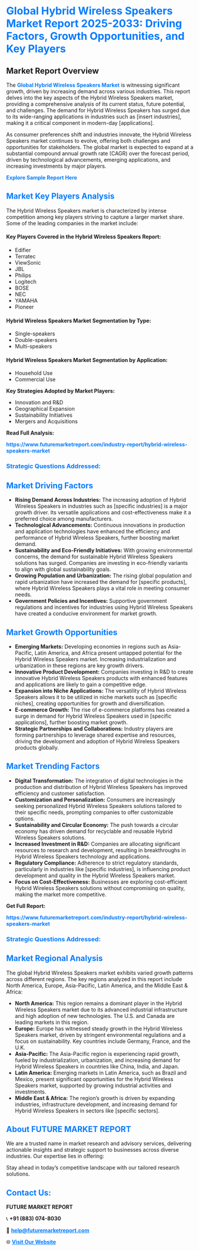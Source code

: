 <h1 style="color: #007BFF;">Global Hybrid Wireless Speakers Market Report 2025-2033: Driving Factors, Growth Opportunities, and Key Players</h1>

<section id="overview">
<h2>Market Report Overview</h2>
<p>The <a href="https://www.futuremarketreport.com/industry-report/hybrid-wireless-speakers-market" style="color: #007BFF; text-decoration: none;"><strong>Global Hybrid Wireless Speakers Market</strong></a> is witnessing significant growth, driven by increasing demand across various industries. This report delves into the key aspects of the Hybrid Wireless Speakers market, providing a comprehensive analysis of its current status, future potential, and challenges. The demand for Hybrid Wireless Speakers has surged due to its wide-ranging applications in industries such as [insert industries], making it a critical component in modern-day [applications].</p>
<p>As consumer preferences shift and industries innovate, the Hybrid Wireless Speakers market continues to evolve, offering both challenges and opportunities for stakeholders. The global market is expected to expand at a substantial compound annual growth rate (CAGR) over the forecast period, driven by technological advancements, emerging applications, and increasing investments by major players.</p>
</section>

<section id="overview">
<p><a href="https://www.futuremarketreport.com/request-sample/reportId=76742" style="color: #007BFF; text-decoration: none;"><strong>Explore Sample Report Here</strong></a></p>
</section>

<section id="key-players">
<h2 style="color: #007BFF;">Market Key Players Analysis</h2>
<p>The Hybrid Wireless Speakers market is characterized by intense competition among key players striving to capture a larger market share. Some of the leading companies in the market include:</p>
<h4>Key Players Covered in the Hybrid Wireless Speakers Report:</h4>
<ul><li>Edifier</li><li>Terratec</li><li>ViewSonic</li><li>JBL</li><li>Philips</li><li>Logitech</li><li>BOSE</li><li>NEC</li><li>YAMAHA</li><li>Pioneer</li></ul>
<h4>Hybrid Wireless Speakers Market Segmentation by Type:</h4>
<ul><li>Single-speakers</li><li>Double-speakers</li><li>Multi-speakers</li></ul>

<h4>Hybrid Wireless Speakers Market Segmentation by Application:</h4>
<ul><li>Household Use</li><li>Commercial Use</li></ul>
<p><strong>Key Strategies Adopted by Market Players:</strong></p>
<ul>
<li>Innovation and R&D</li>
<li>Geographical Expansion</li>
<li>Sustainability Initiatives</li>
<li>Mergers and Acquisitions</li>
</ul>
</section>

<section>
<p><strong>Read Full Analysis: </strong></p><a href="https://www.futuremarketreport.com/industry-report/hybrid-wireless-speakers-market" style="color: #007BFF; text-decoration: none;"><strong>https://www.futuremarketreport.com/industry-report/hybrid-wireless-speakers-market</strong></a>
<h3 style="color: #007BFF;">Strategic Questions Addressed:</h3>
</section>

<section id="driving-factors">
<h2 style="color: #007BFF;">Market Driving Factors</h2>
<ul>
<li><strong>Rising Demand Across Industries:</strong> The increasing adoption of Hybrid Wireless Speakers in industries such as [specific industries] is a major growth driver. Its versatile applications and cost-effectiveness make it a preferred choice among manufacturers.</li>
<li><strong>Technological Advancements:</strong> Continuous innovations in production and application technologies have enhanced the efficiency and performance of Hybrid Wireless Speakers, further boosting market demand.</li>
<li><strong>Sustainability and Eco-Friendly Initiatives:</strong> With growing environmental concerns, the demand for sustainable Hybrid Wireless Speakers solutions has surged. Companies are investing in eco-friendly variants to align with global sustainability goals.</li>
<li><strong>Growing Population and Urbanization:</strong> The rising global population and rapid urbanization have increased the demand for [specific products], where Hybrid Wireless Speakers plays a vital role in meeting consumer needs.</li>
<li><strong>Government Policies and Incentives:</strong> Supportive government regulations and incentives for industries using Hybrid Wireless Speakers have created a conducive environment for market growth.</li>
</ul>
</section>

<section id="growth-opportunities">
<h2 style="color: #007BFF;">Market Growth Opportunities</h2>
<ul>
<li><strong>Emerging Markets:</strong> Developing economies in regions such as Asia-Pacific, Latin America, and Africa present untapped potential for the Hybrid Wireless Speakers market. Increasing industrialization and urbanization in these regions are key growth drivers.</li>
<li><strong>Innovative Product Development:</strong> Companies investing in R&D to create innovative Hybrid Wireless Speakers products with enhanced features and applications are likely to gain a competitive edge.</li>
<li><strong>Expansion into Niche Applications:</strong> The versatility of Hybrid Wireless Speakers allows it to be utilized in niche markets such as [specific niches], creating opportunities for growth and diversification.</li>
<li><strong>E-commerce Growth:</strong> The rise of e-commerce platforms has created a surge in demand for Hybrid Wireless Speakers used in [specific applications], further boosting market growth.</li>
<li><strong>Strategic Partnerships and Collaborations:</strong> Industry players are forming partnerships to leverage shared expertise and resources, driving the development and adoption of Hybrid Wireless Speakers products globally.</li>
</ul>
</section>

<section id="trending-factors">
<h2 style="color: #007BFF;">Market Trending Factors</h2>
<ul>
<li><strong>Digital Transformation:</strong> The integration of digital technologies in the production and distribution of Hybrid Wireless Speakers has improved efficiency and customer satisfaction.</li>
<li><strong>Customization and Personalization:</strong> Consumers are increasingly seeking personalized Hybrid Wireless Speakers solutions tailored to their specific needs, prompting companies to offer customizable options.</li>
<li><strong>Sustainability and Circular Economy:</strong> The push towards a circular economy has driven demand for recyclable and reusable Hybrid Wireless Speakers solutions.</li>
<li><strong>Increased Investment in R&D:</strong> Companies are allocating significant resources to research and development, resulting in breakthroughs in Hybrid Wireless Speakers technology and applications.</li>
<li><strong>Regulatory Compliance:</strong> Adherence to strict regulatory standards, particularly in industries like [specific industries], is influencing product development and quality in the Hybrid Wireless Speakers market.</li>
<li><strong>Focus on Cost-Effectiveness:</strong> Businesses are exploring cost-efficient Hybrid Wireless Speakers solutions without compromising on quality, making the market more competitive.</li>
</ul>
</section>

<section>
<p><strong>Get Full Report: </strong></p><a href="https://www.futuremarketreport.com/industry-report/hybrid-wireless-speakers-market" style="color: #007BFF; text-decoration: none;"><strong>https://www.futuremarketreport.com/industry-report/hybrid-wireless-speakers-market</strong></a>
<h3 style="color: #007BFF;">Strategic Questions Addressed:</h3>
</section>


<section id="regional-analysis">
<h2 style="color: #007BFF;">Market Regional Analysis</h2>
<p>The global Hybrid Wireless Speakers market exhibits varied growth patterns across different regions. The key regions analyzed in this report include North America, Europe, Asia-Pacific, Latin America, and the Middle East & Africa:</p>
<ul>
<li><strong>North America:</strong> This region remains a dominant player in the Hybrid Wireless Speakers market due to its advanced industrial infrastructure and high adoption of new technologies. The U.S. and Canada are leading markets in this region.</li>
<li><strong>Europe:</strong> Europe has witnessed steady growth in the Hybrid Wireless Speakers market, driven by stringent environmental regulations and a focus on sustainability. Key countries include Germany, France, and the U.K.</li>
<li><strong>Asia-Pacific:</strong> The Asia-Pacific region is experiencing rapid growth, fueled by industrialization, urbanization, and increasing demand for Hybrid Wireless Speakers in countries like China, India, and Japan.</li>
<li><strong>Latin America:</strong> Emerging markets in Latin America, such as Brazil and Mexico, present significant opportunities for the Hybrid Wireless Speakers market, supported by growing industrial activities and investments.</li>
<li><strong>Middle East & Africa:</strong> The region’s growth is driven by expanding industries, infrastructure development, and increasing demand for Hybrid Wireless Speakers in sectors like [specific sectors].</li>
</ul>
</section>

<footer>
<h2 style="color: #007BFF;">About FUTURE MARKET REPORT</h2>
<p>We are a trusted name in market research and advisory services, delivering actionable insights and strategic support to businesses across diverse industries. Our expertise lies in offering:</p>

<p>Stay ahead in today’s competitive landscape with our tailored research solutions.</p>

<h2 style="color: #007BFF;">Contact Us:</h2>
<p><strong>FUTURE MARKET REPORT</strong></p>
<p>📞 <strong>+91 (883) 074-8030</strong></p>
<p>📧 <strong><a href="mailto:help@futuremarketreport.com" style="color: #007BFF;">help@futuremarketreport.com</a></strong></p>
<p>🌐 <strong><a href="https://www.futuremarketreport.com/" style="color: #007BFF;">Visit Our Website</a></strong></p>
</footer>